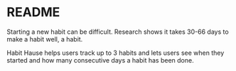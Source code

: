 # README

Starting a new habit can be difficult. Research shows it takes 30-66 days to make a habit well, a habit. 

Habit Hause helps users track up to 3 habits and lets users see when they started and how many consecutive days a habit has been done.
